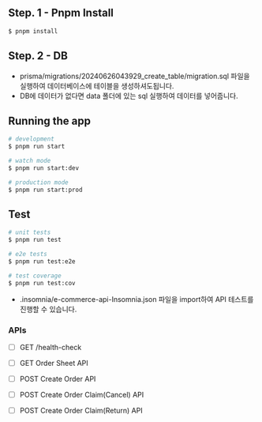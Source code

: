 
## Step. 1 - Pnpm Install
```bash
$ pnpm install
```
## Step. 2 - DB 
- prisma/migrations/20240626043929_create_table/migration.sql 파일을 실행하여 데이터베이스에 테이블을 생성하셔도됩니다. 
- DB에 데이터가 없다면 data 폴더에 있는 sql 실행하여 데이터를 넣어줍니다.

## Running the app

```bash
# development
$ pnpm run start

# watch mode
$ pnpm run start:dev

# production mode
$ pnpm run start:prod
```

## Test

```bash
# unit tests
$ pnpm run test

# e2e tests
$ pnpm run test:e2e

# test coverage
$ pnpm run test:cov
```

- .insomnia/e-commerce-api-Insomnia.json 파일을 import하여 API 테스트를 진행할 수 있습니다.


### APIs
- [ ] GET /health-check
- [ ] GET Order Sheet API
- [ ] POST Create Order  API
- [ ] POST Create Order Claim(Cancel) API
- [ ] POST Create Order Claim(Return) API



